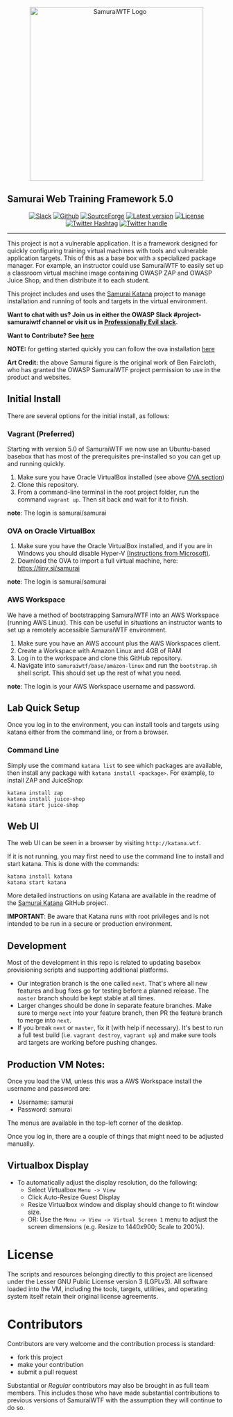 <p align="center">
  <img alt="SamuraiWTF Logo" src="http://tiny.si/images/owasp_samurai_v3.png"  height="400"/>
</p>

## Samurai Web Training Framework 5.0

<p align="center">
  <a href="https://professionallyevil.slack.com/messages/samuraiwtf"> <img alt="Slack" src="https://img.shields.io/badge/chat-ProfessionallyEvil-%238c0000.svg?logo=slack" /></a>
  <a href="https://github.com/SamuraiWTF/samuraiwtf/releases"> <img alt="Github" src="https://img.shields.io/github/downloads/SamuraiWTF/samuraiwtf/total.svg?label=Github%20Downloads"/></a>
  <a href="https://github.com/SamuraiWTF/samuraiwtf"> <img alt="SourceForge" src="https://img.shields.io/sourceforge/dt/samurai.svg?label=%28Deprecated%29%20%20SourceForge%20Downloads"/></a>
  <a href="https://github.com/SamuraiWTF/samuraiwtf/releases"> <img alt="Latest version" src="https://img.shields.io/github/release/SamuraiWTF/samuraiwtf.svg" /></a>
  <a href="https://github.com/SamuraiWTF/samuraiwtf/blob/master/LICENSE" > <img alt="License" src="https://img.shields.io/badge/license-GPLv3-blue.svg" /></a>
  <a href="https://twitter.com/intent/tweet?via=secureideas&hashtags=SamuraiWTF%2CProfessionallyEvil&url=https%3A%2F%2Fsamurai.wtf"> <img alt="Twitter Hashtag" src="https://img.shields.io/badge/%23SamuraiWTF-tweet%20about%20us-lightgrey.svg?logo=twitter&style=social" /></a>
  <a href="https://twitter.com/intent/follow?screen_name=secureideas" > <img alt="Twitter handle" src="https://img.shields.io/twitter/follow/secureideas.svg?label=Follow%20%40secureideas%20for%20updates&style=social" /></a>
</p>

----

This project is not a vulnerable application. It is a framework designed for quickly configuring training virtual machines with tools and vulnerable application targets. This of this as a base box with a specialized package manager.
For example, an instructor could use SamuraiWTF to easily set up a classroom virtual machine image containing OWASP ZAP and OWASP Juice Shop, and then distribute it to each student.

This project includes and uses the [Samurai Katana][samurai-katana-url] project to manage installation and running of tools and targets in the virtual environment. 

**Want to chat with us? Join us in either the OWASP Slack #project-samuraiwtf channel or visit us in [Professionally Evil slack][samurai-slack-url].**

**Want to Contribute? See [here](#Contributors)**

**NOTE:** for getting started quickly you can follow the ova installation [here](#OVA)

**Art Credit:** the above Samurai figure is the original work of Ben Faircloth, who has granted the OWASP SamuraiWTF project permission to use in the product and websites. 

## Initial Install
There are several options for the initial install, as follows:

### Vagrant (Preferred)
Starting with version 5.0 of SamuraiWTF we now use an Ubuntu-based basebox that has most of the prerequisites pre-installed so you can get up and running quickly.

1. Make sure you have Oracle VirtualBox installed (see above [OVA section](#OVA))
2. Clone this repository.
3. From a command-line terminal in the root project folder, run the command `vagrant up`. Then sit back and wait for it to finish.

**note**: The login is samurai/samurai

### OVA on Oracle VirtualBox
1. Make sure you have the Oracle VirtualBox installed, and if you are in Windows you should disable Hyper-V [(Instructions from Microsoft)](https://support.microsoft.com/en-us/help/3204980/virtualization-applications-do-not-work-together-with-hyper-v-device-g).
2. Download the OVA to import a full virtual machine, here: https://tiny.si/samurai

**note**: The login is samurai/samurai

### AWS Workspace
We have a method of bootstrapping SamuraiWTF into an AWS Workspace (running AWS Linux). This can be useful in situations an instructor wants to set up a remotely accessible SamuraiWTF environment.

1. Make sure you have an AWS account plus the AWS Workspaces client.
2. Create a Workspace with Amazon Linux and 4GB of RAM
3. Log in to the workspace and clone this GitHub repository.
4. Navigate into `samuraiwtf/base/amazon-linux` and run the `bootstrap.sh` shell script. This should set up the rest of what you need.

**note**: The login is your AWS Workspace username and password.

## Lab Quick Setup
Once you log in to the environment, you can install tools and targets using katana either from the command line, or from a browser.

### Command Line
Simply use the command `katana list` to see which packages are available, then install any package with `katana install <package>`. For example, to install ZAP and JuiceShop:

```shell script
katana install zap
katana install juice-shop
katana start juice-shop
```

## Web UI
The web UI can be seen in a browser by visiting `http://katana.wtf`.

If it is not running, you may first need to use the command line to install and start katana. This is done with the commands:
```shell script
katana install katana
katana start katana
```

More detailed instructions on using Katana are available in the readme of the [Samurai Katana][samurai-katana-url] GitHub project.

**IMPORTANT**: Be aware that Katana runs with root privileges and is not intended to be run in a secure or production environment.

## Development
Most of the development in this repo is related to updating basebox provisioning scripts and supporting additional platforms.


- Our integration branch is the one called `next`. That's where all new features and bug fixes go for testing before a planned release.  The `master` branch should be kept stable at all times.
- Larger changes should be done in separate feature branches.  Make sure to merge `next` into your feature branch, then PR the feature branch to merge into `next`.
- If you break `next` or `master`, fix it (with help if necessary). It's best to run a full test build (i.e. `vagrant destroy`, `vagrant up`) and make sure tools ard targets are working before pushing changes.

## Production VM Notes:
Once you load the VM, unless this was a AWS Workspace install the username and password are:

- Username: samurai
- Password: samurai

The menus are available in the top-left corner of the desktop.

Once you log in, there are a couple of things that might need to be adjusted manually.

## Virtualbox Display
- To automatically adjust the display resolution, do the following:
	- Select Virtualbox `Menu -> View`
	- Click Auto-Resize Guest Display
	- Resize Virtualbox window and display should change to fit window size.
	- OR: Use the `Menu -> View -> Virtual Screen 1` menu to adjust the screen dimensions (e.g. Resize to 1440x900; Scale to 200%). 

# License
The scripts and resources belonging directly to this project are licensed under the Lesser GNU Public License version 3 (LGPLv3).
All software loaded into the VM, including the tools, targets, utilities, and operating system itself retain their original license agreements.


# Contributors
Contributors are very welcome and the contribution process is standard:

  * fork this project
  * make your contribution
  * submit a pull request
  
Substantial or *Regular* contributors may also be brought in as full team members. This includes those who have made substantial contributions to previous versions of SamuraiWTF with the assumption they will continue to do so.

[samurai-slack-url]: https://professionallyevil.slack.com/messages/samuraiwtf
[samurai-katana-url]: https://github.com/SamuraiWTF/katana